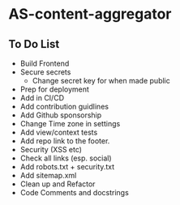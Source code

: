 # AS-content-aggregator

## To Do List

- Build Frontend
- Secure secrets
  - Change secret key for when made public
- Prep for deployment
- Add in CI/CD
- Add contribution guidlines
- Add Github sponsorship
- Change Time zone in settings
- Add view/context tests
- Add repo link to the footer.
- Security (XSS etc)
- Check all links (esp. social)
- Add robots.txt + security.txt
- Add sitemap.xml
- Clean up and Refactor 
- Code Comments and docstrings